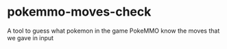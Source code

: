 # pokemmo-moves-check
A tool to guess what pokemon in the game PokeMMO know the moves that we gave in input
